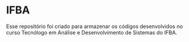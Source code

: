 # IFBA
Esse repositório foi criado para armazenar os códigos desenvolvidos no curso Tecnólogo em Análise e Desenvolvimento de Sistemas do IFBA.

